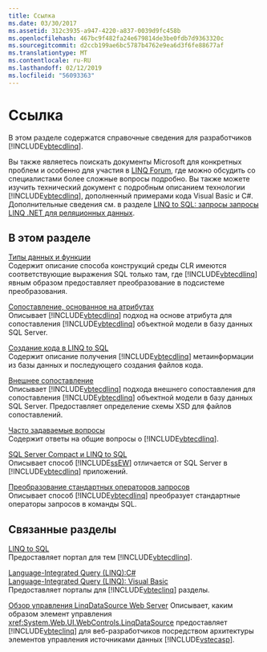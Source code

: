 ```yaml
---
title: Ссылка
ms.date: 03/30/2017
ms.assetid: 312c3935-a947-4220-a837-0039d9fc458b
ms.openlocfilehash: 467bc9f482fa24e679814de3be0fdb7d9363320c
ms.sourcegitcommit: d2ccb199ae6bc5787b4762e9ea6d3f6fe88677af
ms.translationtype: MT
ms.contentlocale: ru-RU
ms.lasthandoff: 02/12/2019
ms.locfileid: "56093363"
---
```

# <a name="reference"></a>Ссылка
В этом разделе содержатся справочные сведения для разработчиков [!INCLUDE[vbtecdlinq](../../../../../../includes/vbtecdlinq-md.md)].  
  
 Вы также являетесь поискать документы Microsoft для конкретных проблем и особенно для участия в [LINQ Forum](https://go.microsoft.com/fwlink/?LinkId=76488), где можно обсудить со специалистами более сложные вопросы подробно. Вы также можете изучить технический документ с подробным описанием технологии [!INCLUDE[vbtecdlinq](../../../../../../includes/vbtecdlinq-md.md)], дополненный примерами кода Visual Basic и C#. Дополнительные сведения см. в разделе [LINQ to SQL: запросы запросы LINQ .NET для реляционных данных](https://go.microsoft.com/fwlink/?LinkId=93205).  
  
## <a name="in-this-section"></a>В этом разделе  
 [Типы данных и функции](../../../../../../docs/framework/data/adonet/sql/linq/data-types-and-functions.md)  
 Содержит описание способа конструкций среды CLR имеются соответствующие выражения SQL только там, где [!INCLUDE[vbtecdlinq](../../../../../../includes/vbtecdlinq-md.md)] явным образом предоставляет преобразование в подсистеме преобразования.  
  
 [Сопоставление, основанное на атрибутах](../../../../../../docs/framework/data/adonet/sql/linq/attribute-based-mapping.md)  
 Описывает [!INCLUDE[vbtecdlinq](../../../../../../includes/vbtecdlinq-md.md)] подход на основе атрибута для сопоставления [!INCLUDE[vbtecdlinq](../../../../../../includes/vbtecdlinq-md.md)] объектной модели в базу данных SQL Server.  
  
 [Создание кода в LINQ to SQL](../../../../../../docs/framework/data/adonet/sql/linq/code-generation-in-linq-to-sql.md)  
 Содержит описание получения [!INCLUDE[vbtecdlinq](../../../../../../includes/vbtecdlinq-md.md)] метаинформации из базы данных и последующего создания файлов кода.  
  
 [Внешнее сопоставление](../../../../../../docs/framework/data/adonet/sql/linq/external-mapping.md)  
 Описывает [!INCLUDE[vbtecdlinq](../../../../../../includes/vbtecdlinq-md.md)] подхода внешнего сопоставления для сопоставления [!INCLUDE[vbtecdlinq](../../../../../../includes/vbtecdlinq-md.md)] объектной модели в базу данных SQL Server. Предоставляет определение схемы XSD для файлов сопоставлений.  
  
 [Часто задаваемые вопросы](../../../../../../docs/framework/data/adonet/sql/linq/frequently-asked-questions.md)  
 Содержит ответы на общие вопросы о [!INCLUDE[vbtecdlinq](../../../../../../includes/vbtecdlinq-md.md)].  
  
 [SQL Server Compact и LINQ to SQL](../../../../../../docs/framework/data/adonet/sql/linq/sql-server-compact-and-linq-to-sql.md)  
 Описывает способ [!INCLUDE[ssEW](../../../../../../includes/ssew-md.md)] отличается от SQL Server в [!INCLUDE[vbtecdlinq](../../../../../../includes/vbtecdlinq-md.md)] приложений.  
  
 [Преобразование стандартных операторов запросов](../../../../../../docs/framework/data/adonet/sql/linq/standard-query-operator-translation.md)  
 Описывает способ [!INCLUDE[vbtecdlinq](../../../../../../includes/vbtecdlinq-md.md)] преобразует стандартные операторы запросов в команды SQL.  
  
## <a name="related-sections"></a>Связанные разделы  
 [LINQ to SQL](../../../../../../docs/framework/data/adonet/sql/linq/index.md)  
 Предоставляет портал для тем [!INCLUDE[vbtecdlinq](../../../../../../includes/vbtecdlinq-md.md)].  
  
 [Language-Integrated Query (LINQ):C#](../../../../../csharp/programming-guide/concepts/linq/index.md)  
 [Language-Integrated Query (LINQ): Visual Basic](../../../../../visual-basic/programming-guide/concepts/linq/index.md)  
 Предоставляет порталы для [!INCLUDE[vbteclinq](../../../../../../includes/vbteclinq-md.md)] разделы.  
  
 [Обзор управления LinqDataSource Web Server](https://docs.microsoft.com/previous-versions/aspnet/bb547113(v=vs.100))  
 Описывает, каким образом элемент управления <xref:System.Web.UI.WebControls.LinqDataSource> предоставляет [!INCLUDE[vbteclinq](../../../../../../includes/vbteclinq-md.md)] для веб-разработчиков посредством архитектуры элементов управления источниками данных [!INCLUDE[vstecasp](../../../../../../includes/vstecasp-md.md)].
